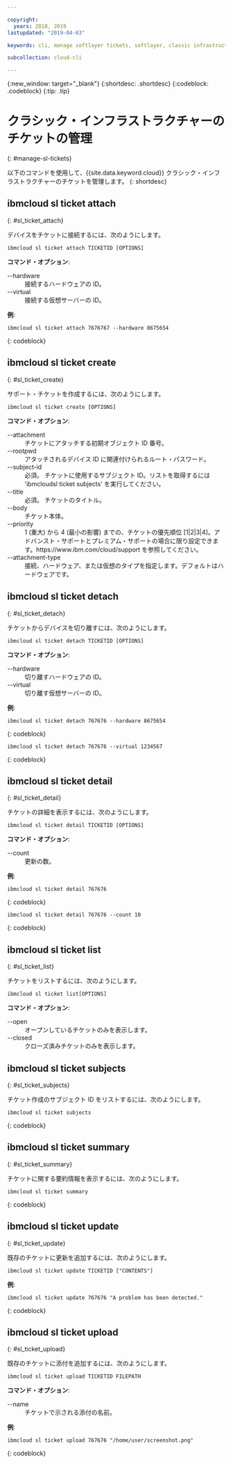 ```yaml
---

copyright:
  years: 2018, 2019
lastupdated: "2019-04-03"

keywords: cli, manage softlayer tickets, softlayer, classic infrastructure, user management, ibmcloud sl ticket

subcollection: cloud-cli

---
```


{:new_window: target="_blank"}
{:shortdesc: .shortdesc}
{:codeblock: .codeblock}
{:tip: .tip}

# クラシック・インフラストラクチャーのチケットの管理
{: #manage-sl-tickets}

以下のコマンドを使用して、{{site.data.keyword.cloud}} クラシック・インフラストラクチャーのチケットを管理します。
{: shortdesc}

## ibmcloud sl ticket attach
{: #sl_ticket_attach} 

デバイスをチケットに接続するには、次のようにします。
```
ibmcloud sl ticket attach TICKETID [OPTIONS]
```

<strong>コマンド・オプション</strong>:
<dl>
<dt>--hardware</dt>
<dd>接続するハードウェアの ID。</dd>
<dt>--virtual</dt>
<dd>接続する仮想サーバーの ID。</dd>
</dl>

**例**:
```
ibmcloud sl ticket attach 7676767 --hardware 8675654
```
{: codeblock}

## ibmcloud sl ticket create
{: #sl_ticket_create} 

サポート・チケットを作成するには、次のようにします。
```
ibmcloud sl ticket create [OPTIONS]
```

<strong>コマンド・オプション</strong>:
<dl>
<dt>--attachment</dt>
<dd>チケットにアタッチする初期オブジェクト ID 番号。</dd>
<dt>--rootpwd</dt>
<dd>アタッチされるデバイス ID に関連付けられるルート・パスワード。</dd>
<dt>--subject-id</dt>
<dd>必須。 チケットに使用するサブジェクト ID。リストを取得するには 'ibmcloudsl ticket subjects' を実行してください。</dd>
<dt>--title</dt>
<dd>必須。 チケットのタイトル。</dd>
<dt>--body</dt>
<dd>チケット本体。</dd>
<dt>--priority</dt>
<dd>1 (重大) から 4 (最小の影響) までの、チケットの優先順位 [1|2|3|4]。アドバンスト・サポートとプレミアム・サポートの場合に限り設定できます。https://www.ibm.com/cloud/support を参照してください。</dd>
<dt>--attachment-type</dt>
<dd>接続、ハードウェア、または仮想のタイプを指定します。デフォルトはハードウェアです。</dd>
</dl>

## ibmcloud sl ticket detach 
{: #sl_ticket_detach} 

チケットからデバイスを切り離すには、次のようにします。
```
ibmcloud sl ticket detach TICKETID [OPTIONS]
```

<strong>コマンド・オプション</strong>:
<dl>
<dt>--hardware</dt>
<dd>切り離すハードウェアの ID。</dd>
<dt>--virtual</dt>
<dd>切り離す仮想サーバーの ID。</dd>
</dl>

**例**:
```
ibmcloud sl ticket detach 767676 --hardware 8675654
```
{: codeblock}

```
ibmcloud sl ticket detach 767676 --virtual 1234567
```
{: codeblock}

## ibmcloud sl ticket detail 
{: #sl_ticket_detail} 

チケットの詳細を表示するには、次のようにします。
```
ibmcloud sl ticket detail TICKETID [OPTIONS]
```

<strong>コマンド・オプション</strong>:
<dl>
<dt>--count</dt>
<dd>更新の数。</dd>
</dl>

**例**:
```
ibmcloud sl ticket detail 767676
```
{: codeblock}

```
ibmcloud sl ticket detail 767676 --count 10
```
{: codeblock}

## ibmcloud sl ticket list 
{: #sl_ticket_list} 

チケットをリストするには、次のようにします。
```
ibmcloud sl ticket list[OPTIONS]
```

<strong>コマンド・オプション</strong>:
<dl>
<dt>--open</dt>
<dd>オープンしているチケットのみを表示します。</dd>
<dt>--closed</dt>
<dd>クローズ済みチケットのみを表示します。</dd>
</dl>

## ibmcloud sl ticket subjects 
{: #sl_ticket_subjects} 

チケット作成のサブジェクト ID をリストするには、次のようにします。
```
ibmcloud sl ticket subjects
```
{: codeblock}

## ibmcloud sl ticket summary 
{: #sl_ticket_summary} 

チケットに関する要約情報を表示するには、次のようにします。
```
ibmcloud sl ticket summary
```
{: codeblock}

## ibmcloud sl ticket update 
{: #sl_ticket_update} 

既存のチケットに更新を追加するには、次のようにします。
```
ibmcloud sl ticket update TICKETID ["CONTENTS"]
```

**例**:
```
ibmcloud sl ticket update 767676 "A problem has been detected."
```
{: codeblock}

## ibmcloud sl ticket upload 
{: #sl_ticket_upload} 

既存のチケットに添付を追加するには、次のようにします。
```
ibmcloud sl ticket upload TICKETID FILEPATH
```

<strong>コマンド・オプション</strong>:
<dl>
<dt>--name</dt>
<dd>チケットで示される添付の名前。</dd>
</dl>

**例**:
```
ibmcloud sl ticket upload 767676 "/home/user/screenshot.png"
```
{: codeblock}

